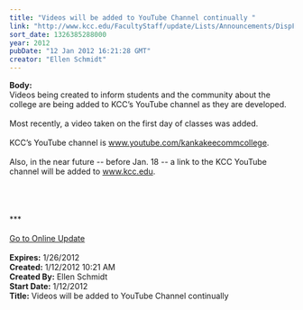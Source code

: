 ```yaml
---
title: "Videos will be added to YouTube Channel continually "
link: "http://www.kcc.edu/FacultyStaff/update/Lists/Announcements/DispForm.aspx?ID=574"
sort_date: 1326385288000
year: 2012
pubDate: "12 Jan 2012 16:21:28 GMT"
creator: "Ellen Schmidt"
---
```


<div><b>Body:</b> <div class="ExternalClassF610432A29D84289A34481A02AF5A111"><div>Videos being created to inform students and the community about the college are being added to KCC’s YouTube channel as they are developed.</div>
<div><br />Most recently, a video taken on the first day of classes was added.</div>
<div><br />KCC’s YouTube channel is <a href="http://www.youtube.com/kankakeecommcollege">www.youtube.com/kankakeecommcollege</a>. </div>
<div><br />Also, in the near future -- before Jan. 18 -- a link to the KCC YouTube channel will be added to <a href="/">www.kcc.edu</a>.</div>
<div> </div>
<div> </div>
<div> </div>
<div>
<div> </div>
<div>
<div>***</div>
<div> </div>
<div><a href="/FacultyStaff/update/Pages/dailyupdate.aspx">Go to Online Update</a></div>
<div> </div></div></div></div></div>
<div><b>Expires:</b> 1/26/2012</div>
<div><b>Created:</b> 1/12/2012 10:21 AM</div>
<div><b>Created By:</b> Ellen Schmidt</div>
<div><b>Start Date:</b> 1/12/2012</div>
<div><b>Title:</b> Videos will be added to YouTube Channel continually </div>

